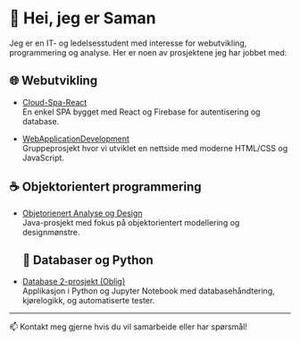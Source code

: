 # 👋 Hei, jeg er Saman

Jeg er en IT- og ledelsesstudent med interesse for webutvikling, programmering og analyse. Her er noen av prosjektene jeg har jobbet med:

## 🌐 Webutvikling
- [Cloud-Spa-React](https://github.com/Hussein-Ali-Shamarti/Cloud-Spa-React)  
  En enkel SPA bygget med React og Firebase for autentisering og database.

- [WebApplicationDevelopment](https://github.com/Hussein-Ali-Shamarti/WebApplicationDevelopment)  
  Gruppeprosjekt hvor vi utviklet en nettside med moderne HTML/CSS og JavaScript.

## ☕ Objektorientert programmering
- [Objetorienert Analyse og Design](https://github.com/agyCoding/Objetorientert-Analyse-Design)  
  Java-prosjekt med fokus på objektorientert modellering og designmønstre.

  ## 🐍 Databaser og Python

- [Database 2-prosjekt (Oblig)](https://github.com/saman091/Oblig)  
  Applikasjon i Python og Jupyter Notebook med databasehåndtering, kjørelogikk, og automatiserte tester.


---

📫 Kontakt meg gjerne hvis du vil samarbeide eller har spørsmål!

